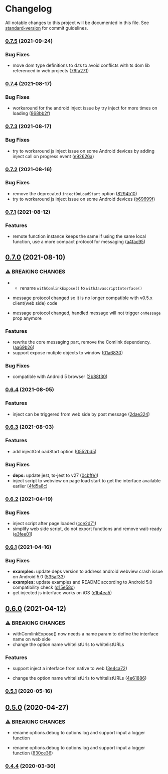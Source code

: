 # Changelog

All notable changes to this project will be documented in this file. See [standard-version](https://github.com/conventional-changelog/standard-version) for commit guidelines.

### [0.7.5](https://github.com/rocwind/react-native-webview-comlink/compare/v0.7.4...v0.7.5) (2021-09-24)


### Bug Fixes

* move dom type definitions to d.ts to avoid conflicts with ts dom lib referenced in web projects ([76fa271](https://github.com/rocwind/react-native-webview-comlink/commit/76fa271e160c334c000cb72e525a48c2dee00af9))

### [0.7.4](https://github.com/rocwind/react-native-webview-comlink/compare/v0.7.3...v0.7.4) (2021-08-17)


### Bug Fixes

* workaround for the android inject issue by try inject for more times on loading ([868bb2f](https://github.com/rocwind/react-native-webview-comlink/commit/868bb2f81b19494d487e583bc90cfcc618068251))

### [0.7.3](https://github.com/rocwind/react-native-webview-comlink/compare/v0.7.2...v0.7.3) (2021-08-17)


### Bug Fixes

* try to workaround js inject issue on some Android devices by adding inject call on progress event ([e92626a](https://github.com/rocwind/react-native-webview-comlink/commit/e92626a8d565dcb5f4b0682ee4fe76d8cb986308))

### [0.7.2](https://github.com/rocwind/react-native-webview-comlink/compare/v0.7.1...v0.7.2) (2021-08-16)


### Bug Fixes

* remove the deprecated `injectOnLoadStart` option ([8294b10](https://github.com/rocwind/react-native-webview-comlink/commit/8294b10036a81c7f1740ef430f7eed568aa3878d))
* try to workaround js inject issue on some Android devices ([b69699f](https://github.com/rocwind/react-native-webview-comlink/commit/b69699fc6452e2df6c5554aa800aa9bf741546e5))

### [0.7.1](https://github.com/rocwind/react-native-webview-comlink/compare/v0.7.0...v0.7.1) (2021-08-12)


### Features

* remote function instance keeps the same if using the same local function, use a more compact protocol for messaging ([a4fac95](https://github.com/rocwind/react-native-webview-comlink/commit/a4fac95fcd5c44da8ddbd4a6a30995404884ea08))

## [0.7.0](https://github.com/rocwind/react-native-webview-comlink/compare/v0.6.4...v0.7.0) (2021-08-10)


### ⚠ BREAKING CHANGES

* - rename `withComlinkExpose()` to `withJavascriptInterface()`
- message protocol changed so it is no longer compatible with v0.5.x client(web side) code
* message protocol changed, handled message will not trigger `onMessage` prop anymore

### Features

* rewrite the core messaging part, remove the Comlink dependency. ([aa69b26](https://github.com/rocwind/react-native-webview-comlink/commit/aa69b261c233d1afe36d7b58d3e68c07cfb875a3))
* support expose mutiple objects to window ([01a6830](https://github.com/rocwind/react-native-webview-comlink/commit/01a683073194f764a96d5a7ed78a94d1ecb0db06))


### Bug Fixes

* compatible with Android 5 browser ([2b88f30](https://github.com/rocwind/react-native-webview-comlink/commit/2b88f300864ae656823efe9b70423a3544c917f7))

### [0.6.4](https://github.com/rocwind/react-native-webview-comlink/compare/v0.6.3...v0.6.4) (2021-08-05)


### Features

* inject can be triggered from web side by post message ([2dae324](https://github.com/rocwind/react-native-webview-comlink/commit/2dae32465d893c7ff31c7c3a1497d9004572bfa8))

### [0.6.3](https://github.com/rocwind/react-native-webview-comlink/compare/v0.6.2...v0.6.3) (2021-08-03)


### Features

* add injectOnLoadStart option ([0552bd5](https://github.com/rocwind/react-native-webview-comlink/commit/0552bd5871d4f990c6aba3571685aa0bb47fc13d))


### Bug Fixes

* **deps:** update jest, ts-jest to v27 ([0cbffe1](https://github.com/rocwind/react-native-webview-comlink/commit/0cbffe1262548604ffbad6142e2170f905b61335))
* inject script to webview on page load start to get the interface available earlier ([4fd5a8c](https://github.com/rocwind/react-native-webview-comlink/commit/4fd5a8cbac4772f61c2c66edd2f1679f17511330))

### [0.6.2](https://github.com/rocwind/react-native-webview-comlink/compare/v0.6.1...v0.6.2) (2021-04-19)


### Bug Fixes

* inject script after page loaded ([cce2d71](https://github.com/rocwind/react-native-webview-comlink/commit/cce2d7112e67cfd7bce670bbd489a1e322e6c73b))
* simplify web side script, do not export functions and remove wait-ready ([e3fee01](https://github.com/rocwind/react-native-webview-comlink/commit/e3fee01cc24897442ff62f07636524372b03f2f9))

### [0.6.1](https://github.com/rocwind/react-native-webview-comlink/compare/v0.6.0...v0.6.1) (2021-04-16)


### Bug Fixes

* **examples:** update deps version to address android webview crash issue on Android 5.0 ([535af33](https://github.com/rocwind/react-native-webview-comlink/commit/535af336eeb301d623c91517e73482bcf6e328e8))
* **examples:** update examples and README according to Android 5.0 compatibility check ([d15e58c](https://github.com/rocwind/react-native-webview-comlink/commit/d15e58cca2f39986642aaf5734129e4ab2c336e5))
* get injected js interface works on iOS ([e1b4ea5](https://github.com/rocwind/react-native-webview-comlink/commit/e1b4ea53029297ad02dabf9d33a0ac36702a6a9c))

## [0.6.0](https://github.com/rocwind/react-native-webview-comlink/compare/v0.5.1...v0.6.0) (2021-04-12)


### ⚠ BREAKING CHANGES

* withComlinkExpose() now needs a name param to define the interface name on web side
* change the option name whitelistUrls to whitelistURLs

### Features

* support inject a interface from native to web ([3e4ca72](https://github.com/rocwind/react-native-webview-comlink/commit/3e4ca7227a9d76d8ad9c79c2c3348af797d29e2d))


* change the option name whitelistUrls to whitelistURLs ([4e61886](https://github.com/rocwind/react-native-webview-comlink/commit/4e618861c5c203e4b0a3952a5030e158019834de))

### [0.5.1](https://github.com/rocwind/react-native-webview-comlink/compare/v0.5.0...v0.5.1) (2020-05-16)

## [0.5.0](https://github.com/rocwind/react-native-webview-comlink/compare/v0.4.4...v0.5.0) (2020-04-27)


### ⚠ BREAKING CHANGES

* rename options.debug to options.log and support input a logger function

* rename options.debug to options.log and support input a logger function ([830ce36](https://github.com/rocwind/react-native-webview-comlink/commit/830ce36c6125a922f324d85255d7ceb623913fe4))

### [0.4.4](https://github.com/rocwind/react-native-webview-comlink/compare/v0.4.3...v0.4.4) (2020-03-30)
